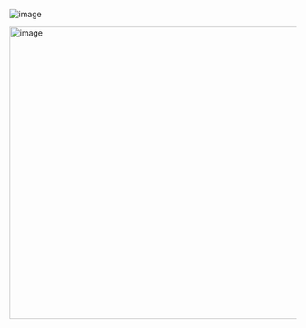 ![image](https://github.com/Reseunmc/EulersMethodCalculusC/assets/5515939/792cc699-edd4-4809-8679-29e6fc1bf46d)

<img width="513" alt="image" src="https://github.com/Reseunmc/EulersMethodCalculusC/assets/5515939/0c03e23e-c260-4142-a5d5-6f61589c143c">

